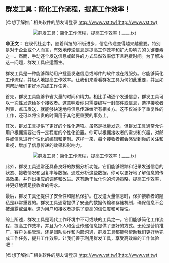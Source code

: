 ## **群发工具：简化工作流程，提高工作效率！**

[😍想了解推广相关软件的朋友请登录 http://www.vst.tw](http://www.vst.tw)

 <center><img src="https://vst.tw/MP4/tuiguang/png/0.png" alt="群发工具：简化工作流程，提高工作效率！____.txt"></center>

**😄正文：**
在现代社会中，随着科技的不断进步，信息传递变得越来越重要。特别是对于企业或个人而言，有效地传递信息是提高工作效率和扩大影响力的关键要素之一。然而，手动逐个发送信息或邮件的方式显然效率低下且耗费时间。为了解决这一问题，群发工具应运而生。

群发工具是一种能够帮助用户批量发送信息或邮件的软件或在线服务。它能够简化工作流程，并极大地提高工作效率。让我们来看看群发工具为何如此重要，并且如何帮助我们更好地完成工作任务。

首先，群发工具能够节省大量的时间和精力。相比手动逐个发送信息，群发工具可以一次性发送给多个接收者。这意味着你只需要编写一封邮件或信息，选择接收者列表，点击发送，就能够快速地将信息传递给所有相关方。这不仅减少了重复性的工作，还可以将宝贵的时间用于其他更重要的事务上。

其次，群发工具提供了更好的个性化选项。虽然是批量发送，但群发工具通常允许用户根据需要进行一定程度的个性化设置。你可以根据接收者的需求和兴趣，对邮件或信息进行个性化的编辑和定制。这样一来，每个接收者都会感受到你的关注和重视，增加了信息传递的效果和影响力。

 <center><img src="https://vst.tw/MP4/tuiguang/png/8.png" alt="群发工具：简化工作流程，提高工作效率！____.txt"></center>

此外，群发工具通常还具备良好的数据分析功能。它们能够跟踪和记录发送信息的状态、接收情况和回复率等数据。通过分析这些数据，你可以更好地了解信息的传递效果，并作出相应的调整和改进。这有助于优化你的沟通策略，提高工作效率，并更好地满足接收者的需求。

最后，群发工具还提供了安全性和隐私保护。在发送大量信息时，保护接收者的隐私是非常重要的。群发工具通常提供了安全的数据传输和存储机制，确保信息不会被泄露或滥用。这为用户和接收者提供了更高的信任度和可靠性。

综上所述，群发工具是现代工作环境中不可或缺的工具之一。它们能够简化工作流程，提高工作效率，并且为个人和企业传递信息提供了更好的方式。无论是营销推广、客户关系管理，还是团队协作和内部沟通，群发工具都能够帮助我们更好地完成工作任务，提升工作效果。让我们善于利用群发工具，享受高效率的工作体验吧！

[😍想了解推广相关软件的朋友请登录 http://www.vst.tw](http://www.vst.tw)



